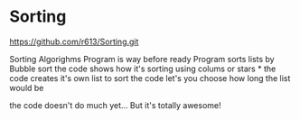 # Sorting

https://github.com/r613/Sorting.git

Sorting Algorighms
Program is way before ready 
Program sorts lists by Bubble sort 
the code shows how it's sorting using colums or stars * 
the code creates it's own list to sort 
the code let's you choose how long the list would be 

the code doesn't do much yet...
But it's totally awesome!
